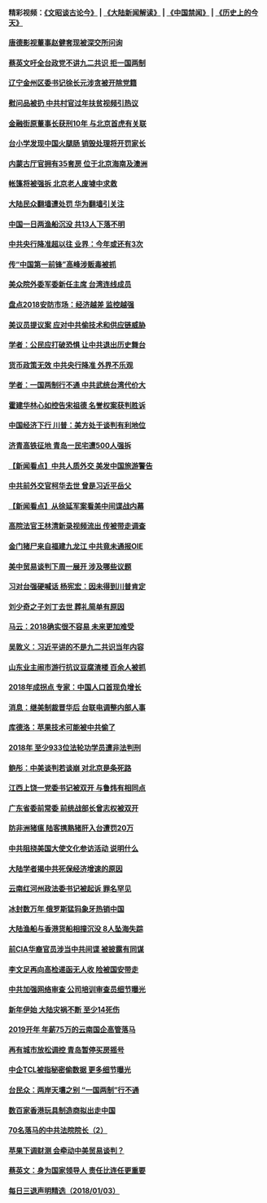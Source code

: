#### 精彩视频：[《文昭谈古论今》](https://github.com/gfw-breaker/wenzhao/blob/master/README.md?t=01051230) | [《大陆新闻解读》](https://github.com/gfw-breaker/ntdtv-comedy/blob/master/README.md?t=01051230) | [《中国禁闻》](https://github.com/gfw-breaker/ntdtv-news/blob/master/README.md?t=01051230) | [《历史上的今天》](https://github.com/gfw-breaker/today-in-history/blob/master/README.md?t=01051230) 


#### [唐德影视董事赵健套现被深交所问询](../pages/nsc413/n10955084.md?t=01051230) 

#### [蔡英文吁全台政党不讲九二共识 拒一国两制](../pages/nsc413/n10955253.md?t=01051230) 

#### [辽宁金州区委书记徐长元涉贪被开除党籍](../pages/nsc413/n10955146.md?t=01051230) 

#### [慰问品被扔 中共村官过年扶贫视频引热议](../pages/nsc413/n10954791.md?t=01051230) 

#### [金融街原董事长获刑10年 与北京首虎有关联](../pages/nsc413/n10955123.md?t=01051230) 

#### [台小学发现中国火腿肠 销毁处理将开罚家长](../pages/nsc413/n10954878.md?t=01051230) 

#### [内蒙古厅官拥有35套房 位于北京海南及澳洲](../pages/nsc413/n10954923.md?t=01051230) 

#### [帐篷将被强拆 北京老人废墟中求救](../pages/nsc413/n10954963.md?t=01051230) 

#### [大陆民众翻墙遭处罚 华为翻墙引关注](../pages/nsc413/n10954587.md?t=01051230) 

#### [中国一日两渔船沉没 共13人下落不明](../pages/nsc413/n10954742.md?t=01051230) 

#### [中共央行降准超以往 业界：今年或还有3次](../pages/nsc413/n10954627.md?t=01051230) 

#### [传“中国第一前锋”高峰涉贩毒被抓](../pages/nsc413/n10954675.md?t=01051230) 

#### [美众院外委军委新任主席 台湾连线成员](../pages/nsc413/n10954694.md?t=01051230) 

#### [盘点2018安防市场：经济越差 监控越强](../pages/nsc413/n10954601.md?t=01051230) 

#### [美议员提议案 应对中共偷技术和供应链威胁](../pages/nsc413/n10954406.md?t=01051230) 

#### [学者：公民应打破恐惧 让中共退出历史舞台](../pages/nsc413/n10954345.md?t=01051230) 

#### [货币政策无效 中共央行降准 外界不乐观](../pages/nsc413/n10954010.md?t=01051230) 

#### [学者：一国两制行不通 中共武统台湾代价大](../pages/nsc413/n10954173.md?t=01051230) 

#### [霍建华林心如控告宋祖德 名誉权案获判胜诉](../pages/nsc413/n10954047.md?t=01051230) 

#### [中国经济下行 川普：美方处于谈判有利地位](../pages/nsc413/n10954366.md?t=01051230) 

#### [济青高铁征地 青岛一民宅遭500人强拆](../pages/nsc413/n10954118.md?t=01051230) 

#### [【新闻看点】中共人质外交 美发中国旅游警告](../pages/nsc413/n10954034.md?t=01051230) 

#### [中共前外交官柯华去世 曾是习近平岳父](../pages/nsc413/n10954264.md?t=01051230) 

#### [【新闻看点】从徐延军案看美中间谍战内幕](../pages/nsc413/n10953966.md?t=01051230) 

#### [高院法官王林清新录视频流出 传被带走调查](../pages/nsc413/n10954088.md?t=01051230) 

#### [金门猪尸来自福建九龙江 中共竟未通报OIE](../pages/nsc413/n10952517.md?t=01051230) 

#### [美中贸易谈判下周一展开 涉及哪些议题](../pages/nsc413/n10954176.md?t=01051230) 

#### [习对台强硬喊话 杨宪宏：因未得到川普肯定](../pages/nsc413/n10953483.md?t=01051230) 

#### [刘少奇之子刘丁去世 葬礼简单有原因](../pages/nsc413/n10954072.md?t=01051230) 

#### [马云：2018确实很不容易 未来更加难受](../pages/nsc413/n10953785.md?t=01051230) 

#### [吴敦义：习近平讲的不是九二共识当年内容](../pages/nsc413/n10954004.md?t=01051230) 

#### [山东业主闹市游行抗议豆腐渣楼 百余人被抓](../pages/nsc413/n10954050.md?t=01051230) 

#### [2018年成拐点 专家：中国人口首现负增长](../pages/nsc413/n10953952.md?t=01051230) 

#### [消息：继美制裁晋华后 台联电调整内部人事](../pages/nsc413/n10953969.md?t=01051230) 

#### [库德洛：苹果技术可能被中共偷了](../pages/nsc413/n10953981.md?t=01051230) 

#### [2018年 至少933位法轮功学员遭非法判刑](../pages/nsc413/n10901584.md?t=01051230) 

#### [鲍彤：中美谈判若谈崩 对北京是条死路](../pages/nsc413/n10953737.md?t=01051230) 

#### [江西上饶一党委书记被双开 与鲁炜有相同点](../pages/nsc413/n10953452.md?t=01051230) 


#### [广东省委前常委 前统战部长曾志权被双开](../pages/nsc413/n10953260.md?t=01051230) 

#### [防非洲猪瘟 陆客携熟猪肝入台遭罚20万](../pages/nsc413/n10953395.md?t=01051230) 

#### [中共阻挠美国大使文化参访活动 说明什么](../pages/nsc413/n10951984.md?t=01051230) 

#### [大陆学者揭中共死保经济增速的原因](../pages/nsc413/n10952560.md?t=01051230) 

#### [云南红河州政法委书记被起诉 罪名罕见](../pages/nsc413/n10952848.md?t=01051230) 

#### [冰封数万年 俄罗斯猛犸象牙热销中国](../pages/nsc413/n10952945.md?t=01051230) 

#### [大陆渔船与香港货船相撞沉没 8人坠海失踪](../pages/nsc413/n10952634.md?t=01051230) 

#### [前CIA华裔官员涉当中共间谍 被披露有同谋](../pages/nsc413/n10951790.md?t=01051230) 

#### [李文足再向高检递函无人收 险被国安带走](../pages/nsc413/n10952705.md?t=01051230) 

#### [中共加强网络审查 公司培训审查员细节曝光](../pages/nsc413/n10952615.md?t=01051230) 

#### [新年伊始 大陆灾祸不断 至少14死伤](../pages/nsc413/n10952435.md?t=01051230) 

#### [2019开年 年薪75万的云南国企高管落马](../pages/nsc413/n10952381.md?t=01051230) 

#### [再有城市放松调控 青岛暂停买房摇号](../pages/nsc413/n10952332.md?t=01051230) 

#### [中企TCL被指秘密偷数据 更多细节曝光](../pages/nsc413/n10952213.md?t=01051230) 

#### [台民众：两岸天壤之别 “一国两制”行不通](../pages/nsc413/n10952156.md?t=01051230) 

#### [数百家香港玩具制造商拟出走中国](../pages/nsc413/n10952124.md?t=01051230) 

#### [70名落马的中共法院院长（2）](../pages/nsc413/n10933714.md?t=01051230) 

#### [苹果下调财测 会牵动中美贸易谈判？](../pages/nsc413/n10952252.md?t=01051230) 

#### [蔡英文：身为国家领导人 责任比连任更重要](../pages/nsc413/n10951160.md?t=01051230) 

#### [每日三退声明精选（2018/01/03）](../pages/nsc413/n10952380.md?t=01051230) 

